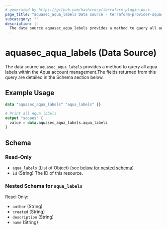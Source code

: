 ```yaml
---
# generated by https://github.com/hashicorp/terraform-plugin-docs
page_title: "aquasec_aqua_labels Data Source - terraform-provider-aquasec"
subcategory: ""
description: |-
  The data source aquasec_aqua_labels provides a method to query all aqua labels within the Aqua account management.The fields returned from this query are detailed in the Schema section below.
---
```


# aquasec_aqua_labels (Data Source)

The data source `aquasec_aqua_labels` provides a method to query all aqua labels within the Aqua account management.The fields returned from this query are detailed in the Schema section below.

## Example Usage

```terraform
data "aquasec_aqua_labels" "aqua_labels" {}

# Print all Aqua labels
output "scopes" {
  value = data.aquasec_aqua_labels.aqua_labels
}
```

<!-- schema generated by tfplugindocs -->
## Schema

### Read-Only

- `aqua_labels` (List of Object) (see [below for nested schema](#nestedatt--aqua_labels))
- `id` (String) The ID of this resource.

<a id="nestedatt--aqua_labels"></a>
### Nested Schema for `aqua_labels`

Read-Only:

- `author` (String)
- `created` (String)
- `description` (String)
- `name` (String)

